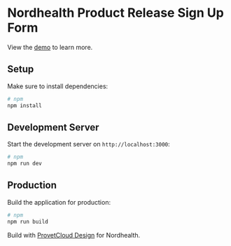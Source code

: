 # Nordhealth Product Release Sign Up Form

View the [demo](https://nordhealth.netlify.app/) to learn more.

## Setup

Make sure to install dependencies:

```bash
# npm
npm install
```

## Development Server

Start the development server on `http://localhost:3000`:

```bash
# npm
npm run dev
```

## Production

Build the application for production:

```bash
# npm
npm run build
```


Build with [ProvetCloud Design](https://provetcloud.design) for Nordhealth.
